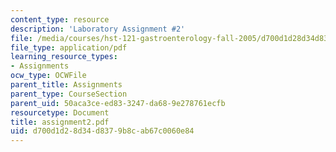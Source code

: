 ```yaml
---
content_type: resource
description: 'Laboratory Assignment #2'
file: /media/courses/hst-121-gastroenterology-fall-2005/d700d1d28d34d8379b8cab67c0060e84_assignment2.pdf
file_type: application/pdf
learning_resource_types:
- Assignments
ocw_type: OCWFile
parent_title: Assignments
parent_type: CourseSection
parent_uid: 50aca3ce-ed83-3247-da68-9e278761ecfb
resourcetype: Document
title: assignment2.pdf
uid: d700d1d2-8d34-d837-9b8c-ab67c0060e84
---
```

